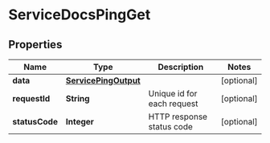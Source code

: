 

# ServiceDocsPingGet

## Properties

Name | Type | Description | Notes
------------ | ------------- | ------------- | -------------
**data** | [**ServicePingOutput**](ServicePingOutput.md) |  |  [optional]
**requestId** | **String** | Unique id for each request |  [optional]
**statusCode** | **Integer** | HTTP response status code |  [optional]




